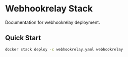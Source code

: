 # Webhookrelay Stack

Documentation for webhookrelay deployment.

## Quick Start

```bash
docker stack deploy -c webhookrelay.yaml webhookrelay
```
